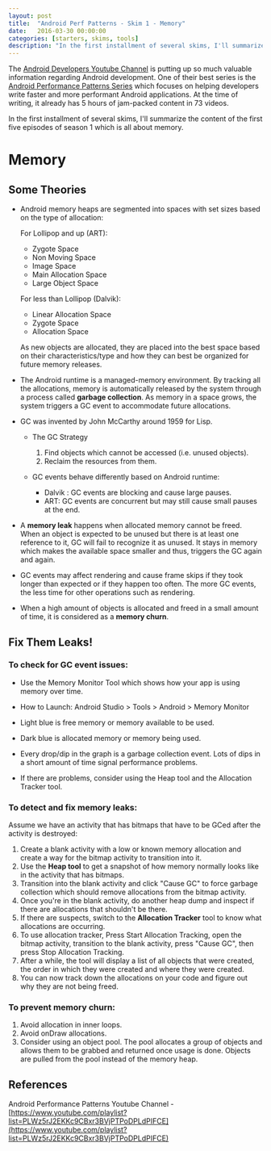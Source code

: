 ```yaml
---
layout: post
title:  "Android Perf Patterns - Skim 1 - Memory"
date:   2016-03-30 00:00:00
categories: [starters, skims, tools]
description: "In the first installment of several skims, I'll summarize the content of the first five episodes of season 1 which is all about memory."
---
```


The [Android Developers Youtube Channel](https://www.youtube.com/user/androiddevelopers) is putting up so much valuable information regarding Android development. One of their best series is the [Android Performance Patterns Series](https://www.youtube.com/playlist?list=PLWz5rJ2EKKc9CBxr3BVjPTPoDPLdPIFCE) which focuses on helping developers write faster and more performant Android applications. At the time of writing, it already has 5 hours of jam-packed content in 73 videos.

In the first installment of several skims, I'll summarize the content of the first five episodes of season 1 which is all about memory.

# Memory

## Some Theories

- Android memory heaps are segmented into spaces with set sizes based on the type of allocation:

  For Lollipop and up (ART):

  - Zygote Space
  - Non Moving Space
  - Image Space
  - Main Allocation Space
  - Large Object Space

  For less than Lollipop (Dalvik):

  - Linear Allocation Space
  - Zygote Space
  - Allocation Space

  As new objects are allocated, they are placed into the best space based on their characteristics/type and how they can best be organized for future memory releases.

- The Android runtime is a managed-memory environment. By tracking all the allocations, memory is automatically released by the system through a process called **garbage collection**. As memory in a space grows, the system triggers a GC event to accommodate future allocations.

- GC was invented by John McCarthy around 1959 for Lisp.

  - The GC Strategy

    1. Find objects which cannot be accessed (i.e. unused objects).
    2. Reclaim the resources from them.

  - GC events behave differently based on Android runtime:

    - Dalvik : GC events are blocking and cause large pauses.
    - ART: GC events are concurrent but may still cause small pauses at the end.

- A **memory leak** happens when allocated memory cannot be freed.
When an object is expected to be unused but there is at least one reference to it, GC will fail to recognize it as unused. It stays in memory which makes the available space smaller and thus, triggers the GC again and again.

- GC events may affect rendering and cause frame skips if they took longer than expected or if they happen too often. The more GC events, the less time for other operations such as rendering.

- When a high amount of objects is allocated and freed in a small amount of time, it is considered as a **memory churn**.

## Fix Them Leaks!

### To check for GC event issues:

  - Use the Memory Monitor Tool which shows how your app is using memory over time.

  - How to Launch: Android Studio > Tools > Android > Memory Monitor

  - Light blue is free memory or memory available to be used.

  - Dark blue is allocated memory or memory being used.

  - Every drop/dip in the graph is a garbage collection event. Lots of dips in a short amount of time signal performance problems.

  - If there are problems, consider using the Heap tool and the Allocation Tracker tool.


### To detect and fix memory leaks:

  Assume we have an activity that has bitmaps that have to be GCed after the activity is destroyed:

  1. Create a blank activity with a low or known memory allocation and create a way for the bitmap activity to transition into it.
  2. Use the **Heap tool** to get a snapshot of how memory normally looks like in the activity that has bitmaps.
  3. Transition into the blank activity and click "Cause GC" to force garbage collection which should remove allocations from the bitmap activity.
  4. Once you're in the blank activity, do another heap dump and inspect if there are allocations that shouldn't be there.
  5. If there are suspects, switch to the **Allocation Tracker** tool to know what allocations are occurring.
  6. To use allocation tracker, Press Start Allocation Tracking, open the bitmap activity, transition to the blank activity, press "Cause GC", then press Stop Allocation Tracking.
  7. After a while, the tool will display a list of all objects that were created, the order in which they were created and where they were created.
  8. You can now track down the allocations on your code and figure out why they are not being freed.

### To prevent memory churn:

  1. Avoid allocation in inner loops.
  2. Avoid onDraw allocations.
  3. Consider using an object pool. The pool allocates a group of objects and allows them to be grabbed and returned once usage is done. Objects are pulled from the pool instead of the memory heap.

## References
Android Performance Patterns Youtube Channel - [https://www.youtube.com/playlist?list=PLWz5rJ2EKKc9CBxr3BVjPTPoDPLdPIFCE](https://www.youtube.com/playlist?list=PLWz5rJ2EKKc9CBxr3BVjPTPoDPLdPIFCE)
